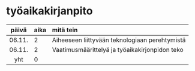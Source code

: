 # työaikakirjanpito

| päivä | aika | mitä tein  |
| :----:|:-----| :-----|
| 06.11.| 2    |Aiheeseen liittyvään teknologiaan perehtymistä|
| 06.11.| 2    |Vaatimusmäärittelyä ja työaikakirjonpidon teko|
| yht   | 0    | | 
